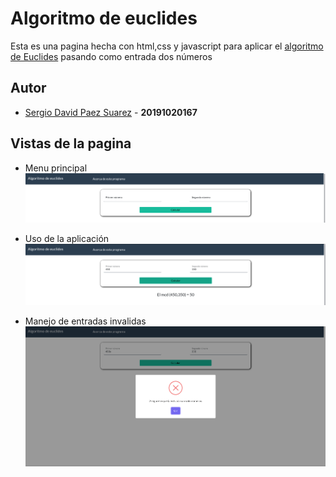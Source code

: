 # Algoritmo de euclides

Esta es una pagina hecha con html,css y javascript
para aplicar el [algoritmo de Euclides](https://es.khanacademy.org/computing/computer-science/cryptography/modarithmetic/a/the-euclidean-algorithm) pasando como entrada dos números

## Autor

- [Sergio David Paez Suarez](https://github.com/spaezsuarez) - **20191020167**

## Vistas de la pagina

- Menu principal
![Menu Principal](doc/1.png)

- Uso de la aplicación
![Uso de la app](doc/2.png)

- Manejo de entradas invalidas
![Manejo entradas invalidas](doc/3.png)
